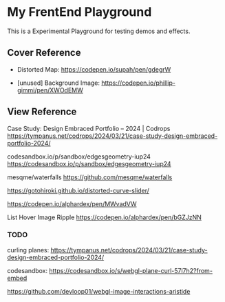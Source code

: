 # My FrentEnd Playground

This is a Experimental Playground for testing demos and effects.

## Cover Reference

- Distorted Map: https://codepen.io/supah/pen/gdegrW

- [unused] Background Image: https://codepen.io/phillip-gimmi/pen/XWOdEMW

## View Reference

Case Study: Design Embraced Portfolio – 2024 | Codrops
https://tympanus.net/codrops/2024/03/21/case-study-design-embraced-portfolio-2024/

codesandbox.io/p/sandbox/edgesgeometry-iup24
https://codesandbox.io/p/sandbox/edgesgeometry-iup24

mesqme/waterfalls
https://github.com/mesqme/waterfalls

https://gotohiroki.github.io/distorted-curve-slider/


https://codepen.io/alphardex/pen/MWvadVW

List Hover Image Ripple
https://codepen.io/alphardex/pen/bGZJzNN

### TODO

curling planes: https://tympanus.net/codrops/2024/03/21/case-study-design-embraced-portfolio-2024/

codesandbox: https://codesandbox.io/s/webgl-plane-curl-57l7h2?from-embed

https://github.com/devloop01/webgl-image-interactions-aristide